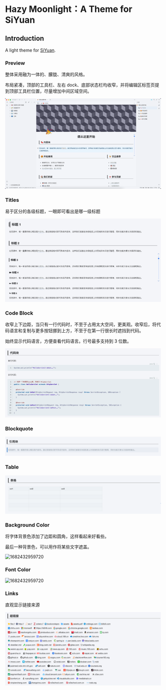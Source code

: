 # Hazy Moonlight：A Theme for SiYuan

## Introduction

A light theme for [SiYuan](http://github.com/siyuan-note/siyuan).

### Preview

整体采用融为一体的、朦胧、清爽的风格。

布局紧凑，顶部的工具栏、左右 dock、底部状态栏均收窄，并将编辑区标签页提到顶部工具栏位置，尽量增加中间区域空间。

![1682427206132](image/README/preview.png)

### Titles

易于区分的各级标题，一眼即可看出是哪一级标题

![1682427376672](image/README/titles.png)

### Code Block

收窄上下边距，当只有一行代码时，不至于占用太大空间，更美观。收窄后，将代码语言和复制与更多按钮挪到上方，不至于在第一行很长时遮挡到代码。

始终显示代码语言，方便查看代码语言。行号最多支持到 3 位数。

![1682427072462](image/README/codeblock.png)

### Blockquote

![1682427462008](image/README/blockquote.png)

### Table

![1682432959720](image/README/table.png)

### Background Color

将字体背景色添加了边距和圆角，这样看起来好看些。

最后一种背景色，可以用作将某些文字遮盖。

![1682432959720](https://file+.vscode-resource.vscode-cdn.net/Users/oilo/DEV/Projects/Proj-VSCode/SiYuan-Themes/RQU-MoonLight/image/README/backgroundcolor.png)

### Font Color

![1682432959720](https://file+.vscode-resource.vscode-cdn.net/Users/oilo/DEV/Projects/Proj-VSCode/SiYuan-Themes/RQU-MoonLight/image/README/fontcolor.png)

### Links

直观显示链接来源

![1682427118779](image/README/links.png)
